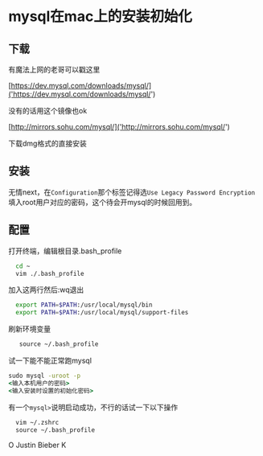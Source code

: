 # mysql在mac上的安装初始化

## 下载

有魔法上网的老哥可以戳这里

[https://dev.mysql.com/downloads/mysql/]('https://dev.mysql.com/downloads/mysql/')

没有的话用这个镜像也ok

[http://mirrors.sohu.com/mysql/]('http://mirrors.sohu.com/mysql/')

下载dmg格式的直接安装

## 安装

无情next，在`Configuration`那个标签记得选`Use Legacy Password Encryption`填入root用户对应的密码，这个待会开mysql的时候回用到。

## 配置

打开终端，编辑根目录.bash_profile
```cmd
  cd ~
  vim ./.bash_profile
```

加入这两行然后:wq退出
```bash
  export PATH=$PATH:/usr/local/mysql/bin
  export PATH=$PATH:/usr/local/mysql/support-files
```

刷新环境变量
```cmd
   source ~/.bash_profile
```

试一下能不能正常跑mysql
```cmd
sudo mysql -uroot -p
<输入本机用户的密码>
<输入安装时设置的初始化密码>
```

有一个`mysql>`说明启动成功，不行的话试一下以下操作
```cmd
  vim ~/.zshrc
  source ~/.bash_profile
```

O Justin Bieber K